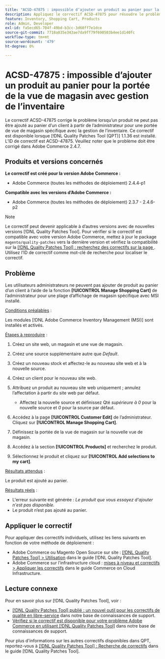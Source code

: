 ```yaml
---
title: "ACSD-47875 : impossible d’ajouter un produit au panier pour la portée de la vue de magasin avec gestion de l’inventaire"
description: Appliquez le correctif ACSD-47875 pour résoudre le problème Adobe Commerce en raison duquel un produit ne peut pas être ajouté au panier d’un client par l’administrateur pour une portée de vue de magasin spécifique avec la gestion de l’inventaire.
feature: Inventory, Shopping Cart, Products
role: Admin, Developer
exl-id: fa5ecd65-704f-49bd-b3cc-3d60ff7e1dce
source-git-commit: 7718a835e343ae7da9ff79f690503b4ee1d140fc
workflow-type: tm+mt
source-wordcount: '479'
ht-degree: 0%

---
```


# ACSD-47875 : impossible d’ajouter un produit au panier pour la portée de la vue de magasin avec gestion de l’inventaire

Le correctif ACSD-47875 corrige le problème lorsqu’un produit ne peut pas être ajouté au panier d’un client à partir de l’administrateur pour une portée de vue de magasin spécifique avec la gestion de l’inventaire. Ce correctif est disponible lorsque [!DNL Quality Patches Tool (QPT)] 1.1.36 est installé. L’ID de correctif est ACSD-47875. Veuillez noter que le problème doit être corrigé dans Adobe Commerce 2.4.7.

## Produits et versions concernés

**Le correctif est créé pour la version Adobe Commerce :**

* Adobe Commerce (toutes les méthodes de déploiement) 2.4.4-p1

**Compatible avec les versions d’Adobe Commerce :**

* Adobe Commerce (toutes les méthodes de déploiement) 2.3.7 - 2.4.6-p2

>[!NOTE]
>
>Le correctif peut devenir applicable à d’autres versions avec de nouvelles versions [!DNL Quality Patches Tool]. Pour vérifier si le correctif est compatible avec votre version Adobe Commerce, mettez à jour le package `magento/quality-patches` vers la dernière version et vérifiez la compatibilité sur la [[!DNL Quality Patches Tool] : recherchez des correctifs sur la page ](https://experienceleague.adobe.com/tools/commerce-quality-patches/index.html?lang=fr). Utilisez l’ID de correctif comme mot-clé de recherche pour localiser le correctif.

## Problème

Les utilisateurs administrateurs ne peuvent pas ajouter de produit au panier d’un client à l’aide de la fonction **[!UICONTROL Manage Shopping Cart]** de l’administrateur pour une plage d’affichage de magasin spécifique avec MSI installé.

<u>Conditions préalables</u> :

Les modules [!DNL Adobe Commerce Inventory Management (MSI)] sont installés et activés.

<u>Étapes à reproduire</u> :

1. Créez un site web, un magasin et une vue de magasin.
1. Créez une source supplémentaire autre que *Default*.
1. Créez un nouveau stock et affectez-le au nouveau site web et à la nouvelle source.
1. Créez un client pour le nouveau site web.
1. Attribuez un produit au nouveau site web uniquement ; annulez l’affectation à partir du site web par défaut.

   * Affectez la nouvelle source et définissez Qté *supérieure à 0* pour la nouvelle source et *0* pour la source par défaut.

1. Accédez à la page **[!UICONTROL Customer Edit]** de l’administrateur. Cliquez sur **[!UICONTROL Manage Shopping Cart]**.
1. Définissez la portée de la vue de magasin sur la nouvelle vue de magasin.
1. Accédez à la section **[!UICONTROL Products]** et recherchez le produit.
1. Sélectionnez le produit et cliquez sur **[!UICONTROL Add selections to my cart]**.

<u>Résultats attendus</u> :

Le produit est ajouté au panier.

<u>Résultats réels</u> :

* L&#39;erreur suivante est générée : *Le produit que vous essayez d&#39;ajouter n&#39;est pas disponible.*
* Le produit n’est pas ajouté au panier.

## Appliquer le correctif

Pour appliquer des correctifs individuels, utilisez les liens suivants en fonction de votre méthode de déploiement :

* Adobe Commerce ou Magento Open Source sur site : [[!DNL Quality Patches Tool] > Utilisation](https://experienceleague.adobe.com/docs/commerce-operations/tools/quality-patches-tool/usage.html?lang=fr) dans le guide [!DNL Quality Patches Tool].
* Adobe Commerce sur l’infrastructure cloud : [mises à niveau et correctifs > Appliquer les correctifs](https://experienceleague.adobe.com/docs/commerce-cloud-service/user-guide/develop/upgrade/apply-patches.html?lang=fr) dans le guide Commerce on Cloud Infrastructure.

## Lecture connexe

Pour en savoir plus sur [!DNL Quality Patches Tool], voir :

* [[!DNL Quality Patches Tool] publié : un nouvel outil pour les correctifs de qualité en libre-service](/help/announcements/adobe-commerce-announcements/magento-quality-patches-released-new-tool-to-self-serve-quality-patches.md) dans notre base de connaissances de support.
* [Vérifiez si le correctif est disponible pour votre problème Adobe Commerce en utilisant  [!DNL Quality Patches Tool]](/help/support-tools/patches-available-in-qpt-tool/check-patch-for-magento-issue-with-magento-quality-patches.md) dans notre base de connaissances de support.

Pour plus d&#39;informations sur les autres correctifs disponibles dans QPT, reportez-vous à [[!DNL Quality Patches Tool] : Recherche de correctifs](https://experienceleague.adobe.com/tools/commerce-quality-patches/index.html?lang=fr) dans le guide [!DNL Quality Patches Tool].
